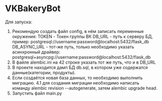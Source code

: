 # VKBakeryBot
Для запуска:
1. Рекомендую создать файл config, в нём записать переменные окружения:
TOKEN - Токен группы ВК
DB_URL - путь к серверу БД, пример: postgresql://username:password@localhost:5432/flask_db
DB_ASYNC_URL - тот-же путь, только необходимо указать асинхронный драйвер: postgresql+asyncpg://username:password@localhost:5432/flask_db
2. В файле alembic.ini на 42 строке указать тот же путь, что и в DB_URL
3. В проекте находится дамп БД db.sql, в котором уже содержатся данные(категории, продукты).
4. Если создаётся новая база данных, то необходимо выполнить миграцию.
   4.1 для создания миграции необходимо написать команду alembic revision --autogenerate, затем alembic upgrade head.
5. Запустить файл main.py